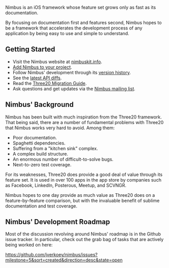 Nimbus is an iOS framework whose feature set grows only as fast as its documentation.

By focusing on documentation first and features second, Nimbus hopes to be a framework
that accelerates the development process of any application by being easy to use and simple
to understand.

<h2>Getting Started</h2>

- Visit the Nimbus website at <a href="http://nimbuskit.info">nimbuskit.info</a>.
- <a href="http://wiki.nimbuskit.info/Add-Nimbus-to-your-project">Add Nimbus to your project</a>.
- Follow Nimbus' development through its <a href="http://jverkoey.github.com/nimbus/group___version-_history.html">version history</a>.
- See the <a href="http://jverkoey.github.com/nimbus/group___version-9-0.html">latest API diffs</a>.
- Read the <a href="http://jverkoey.github.com/nimbus/group___three20-_migration-_guide.html">Three20 Migration Guide</a>.
- Ask questions and get updates via the <a href="http://groups.google.com/group/nimbusios">Nimbus mailing list</a>.

<h2>Nimbus' Background</h2>

Nimbus has been built with much inspiration from the Three20 framework. That being said, there
are a number of fundamental problems with Three20 that Nimbus works very hard to avoid.
Among them:

- Poor documentation.
- Spaghetti dependencies.
- Suffering from a "kitchen sink" complex.
- A complex build structure.
- An enormous number of difficult-to-solve bugs.
- Next-to-zero test coverage.

For its weaknesses, Three20 does provide a good deal of value through its feature set. It is
used in over 100 apps in the app store by companies such as Facebook, LinkedIn, Posterous,
Meetup, and SCVNGR.

Nimbus hopes to one day provide as much value as Three20 does on a feature-by-feature
comparison, but with the invaluable benefit of sublime documentation and test coverage.

<h2>Nimbus' Development Roadmap</h2>

Most of the discussion revolving around Nimbus' roadmap is in the Github issue tracker. In
particular, check out the grab bag of tasks that are actively being worked on here:

https://github.com/jverkoey/nimbus/issues?milestone=5&sort=created&direction=desc&state=open

